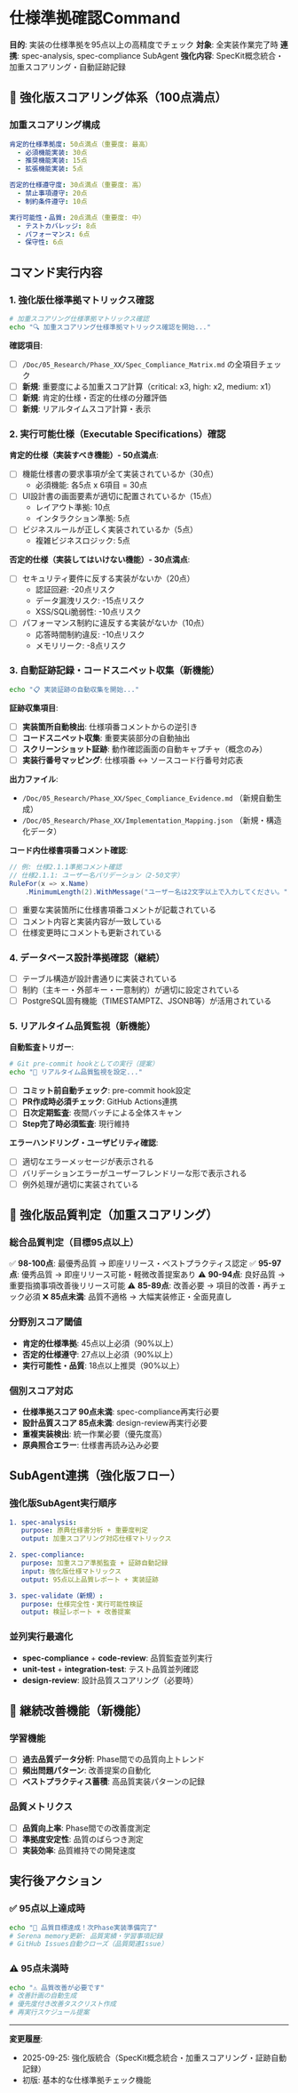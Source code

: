 # 仕様準拠確認Command

**目的**: 実装の仕様準拠を95点以上の高精度でチェック
**対象**: 全実装作業完了時
**連携**: spec-analysis, spec-compliance SubAgent
**強化内容**: SpecKit概念統合・加重スコアリング・自動証跡記録

## 🎯 強化版スコアリング体系（100点満点）

### 加重スコアリング構成
```yaml
肯定的仕様準拠度: 50点満点（重要度: 最高）
  - 必須機能実装: 30点
  - 推奨機能実装: 15点
  - 拡張機能実装: 5点

否定的仕様遵守度: 30点満点（重要度: 高）
  - 禁止事項遵守: 20点
  - 制約条件遵守: 10点

実行可能性・品質: 20点満点（重要度: 中）
  - テストカバレッジ: 8点
  - パフォーマンス: 6点
  - 保守性: 6点
```

## コマンド実行内容

### 1. 強化版仕様準拠マトリックス確認
```bash
# 加重スコアリング仕様準拠マトリックス確認
echo "🔍 加重スコアリング仕様準拠マトリックス確認を開始..."
```

**確認項目**:
- [ ] `/Doc/05_Research/Phase_XX/Spec_Compliance_Matrix.md` の全項目チェック
- [ ] **新規**: 重要度による加重スコア計算（critical: x3, high: x2, medium: x1）
- [ ] **新規**: 肯定的仕様・否定的仕様の分離評価
- [ ] **新規**: リアルタイムスコア計算・表示

### 2. 実行可能仕様（Executable Specifications）確認

**肯定的仕様（実装すべき機能）- 50点満点**:
- [ ] 機能仕様書の要求事項が全て実装されているか（30点）
  - 必須機能: 各5点 x 6項目 = 30点
- [ ] UI設計書の画面要素が適切に配置されているか（15点）
  - レイアウト準拠: 10点
  - インタラクション準拠: 5点
- [ ] ビジネスルールが正しく実装されているか（5点）
  - 複雑ビジネスロジック: 5点

**否定的仕様（実装してはいけない機能）- 30点満点**:
- [ ] セキュリティ要件に反する実装がないか（20点）
  - 認証回避: -20点リスク
  - データ漏洩リスク: -15点リスク
  - XSS/SQLi脆弱性: -10点リスク
- [ ] パフォーマンス制約に違反する実装がないか（10点）
  - 応答時間制約違反: -10点リスク
  - メモリリーク: -8点リスク

### 3. 自動証跡記録・コードスニペット収集（新機能）

```bash
echo "📋 実装証跡の自動収集を開始..."
```

**証跡収集項目**:
- [ ] **実装箇所自動検出**: 仕様項番コメントからの逆引き
- [ ] **コードスニペット収集**: 重要実装部分の自動抽出
- [ ] **スクリーンショット証跡**: 動作確認画面の自動キャプチャ（概念のみ）
- [ ] **実装行番号マッピング**: 仕様項番 ↔ ソースコード行番号対応表

**出力ファイル**:
- `/Doc/05_Research/Phase_XX/Spec_Compliance_Evidence.md` （新規自動生成）
- `/Doc/05_Research/Phase_XX/Implementation_Mapping.json` （新規・構造化データ）

**コード内仕様書項番コメント確認**:
```csharp
// 例: 仕様2.1.1準拠コメント確認
// 仕様2.1.1: ユーザー名バリデーション（2-50文字）
RuleFor(x => x.Name)
    .MinimumLength(2).WithMessage("ユーザー名は2文字以上で入力してください。");
```

- [ ] 重要な実装箇所に仕様書項番コメントが記載されている
- [ ] コメント内容と実装内容が一致している
- [ ] 仕様変更時にコメントも更新されている

### 4. データベース設計準拠確認（継続）
- [ ] テーブル構造が設計書通りに実装されている
- [ ] 制約（主キー・外部キー・一意制約）が適切に設定されている
- [ ] PostgreSQL固有機能（TIMESTAMPTZ、JSONB等）が活用されている

### 5. リアルタイム品質監視（新機能）

**自動監査トリガー**:
```bash
# Git pre-commit hookとしての実行（提案）
echo "🔄 リアルタイム品質監視を設定..."
```
- [ ] **コミット前自動チェック**: pre-commit hook設定
- [ ] **PR作成時必須チェック**: GitHub Actions連携
- [ ] **日次定期監査**: 夜間バッチによる全体スキャン
- [ ] **Step完了時必須監査**: 現行維持

**エラーハンドリング・ユーザビリティ確認**:
- [ ] 適切なエラーメッセージが表示される
- [ ] バリデーションエラーがユーザーフレンドリーな形で表示される
- [ ] 例外処理が適切に実装されている

## 🎯 強化版品質判定（加重スコアリング）

### 総合品質判定（目標95点以上）
✅ **98-100点**: 最優秀品質 → 即座リリース・ベストプラクティス認定
✅ **95-97点**: 優秀品質 → 即座リリース可能・軽微改善提案あり
⚠️ **90-94点**: 良好品質 → 重要指摘事項改善後リリース可能
⚠️ **85-89点**: 改善必要 → 項目的改善・再チェック必須
❌ **85点未満**: 品質不適格 → 大幅実装修正・全面見直し

### 分野別スコア閾値
- **肯定的仕様準拠**: 45点以上必須（90%以上）
- **否定的仕様遵守**: 27点以上必須（90%以上）
- **実行可能性・品質**: 18点以上推奨（90%以上）

### 個別スコア対応
- **仕様準拠スコア 90点未満**: spec-compliance再実行必要
- **設計品質スコア 85点未満**: design-review再実行必要
- **重複実装検出**: 統一作業必要（優先度高）
- **原典照合エラー**: 仕様書再読み込み必要

## SubAgent連携（強化版フロー）

### 強化版SubAgent実行順序
```yaml
1. spec-analysis:
   purpose: 原典仕様書分析 + 重要度判定
   output: 加重スコアリング対応仕様マトリックス

2. spec-compliance:
   purpose: 加重スコア準拠監査 + 証跡自動記録
   input: 強化版仕様マトリックス
   output: 95点以上品質レポート + 実装証跡

3. spec-validate（新規）:
   purpose: 仕様完全性・実行可能性検証
   output: 検証レポート + 改善提案
```

### 並列実行最適化
- **spec-compliance** + **code-review**: 品質監査並列実行
- **unit-test** + **integration-test**: テスト品質並列確認
- **design-review**: 設計品質スコアリング（必要時）

## 🔄 継続改善機能（新機能）

### 学習機能
- [ ] **過去品質データ分析**: Phase間での品質向上トレンド
- [ ] **頻出問題パターン**: 改善提案の自動化
- [ ] **ベストプラクティス蓄積**: 高品質実装パターンの記録

### 品質メトリクス
- [ ] **品質向上率**: Phase間での改善度測定
- [ ] **準拠度安定性**: 品質のばらつき測定
- [ ] **実装効率**: 品質維持での開発速度

## 実行後アクション

### ✅ 95点以上達成時
```bash
echo "🎉 品質目標達成！次Phase実装準備完了"
# Serena memory更新: 品質実績・学習事項記録
# GitHub Issues自動クローズ（品質関連Issue）
```

### ⚠️ 95点未満時
```bash
echo "⚠️ 品質改善が必要です"
# 改善計画の自動生成
# 優先度付き改善タスクリスト作成
# 再実行スケジュール提案
```

---

**変更履歴**:
- 2025-09-25: 強化版統合（SpecKit概念統合・加重スコアリング・証跡自動記録）
- 初版: 基本的な仕様準拠チェック機能